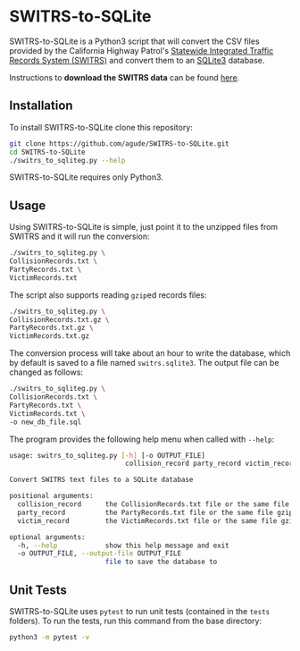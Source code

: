 # SWITRS-to-SQLite

SWITRS-to-SQLite is a Python3 script that will convert the CSV files
provided by the California Highway Patrol's [Statewide Integrated Traffic
Records System (SWITRS)](http://iswitrs.chp.ca.gov/Reports/jsp/userLogin.jsp)
and convert them to an [SQLite3](https://www.sqlite.org/) database.

Instructions to **download the SWITRS data** can be found
[here](requesting_data.md).

## Installation

To install SWITRS-to-SQLite clone this repository:

```bash
git clone https://github.com/agude/SWITRS-to-SQLite.git
cd SWITRS-to-SQLite
./switrs_to_sqliteg.py --help
```

SWITRS-to-SQLite requires only Python3.

## Usage

Using SWITRS-to-SQLite is simple, just point it to the unzipped files from
SWITRS and it will run the conversion:

```bash
./switrs_to_sqliteg.py \
CollisionRecords.txt \
PartyRecords.txt \
VictimRecords.txt
```

The script also supports reading `gzip`ed records files:

```bash
./switrs_to_sqliteg.py \
CollisionRecords.txt.gz \
PartyRecords.txt.gz \
VictimRecords.txt.gz
```

The conversion process will take about an hour to write the database, which by
default is saved to a file named `switrs.sqlite3`. The output file can be
changed as follows:

```bash
./switrs_to_sqliteg.py \
CollisionRecords.txt \
PartyRecords.txt \
VictimRecords.txt \
-o new_db_file.sql
```

The program provides the following help menu when called with `--help`:

```bash
usage: switrs_to_sqliteg.py [-h] [-o OUTPUT_FILE]
                             collision_record party_record victim_record

Convert SWITRS text files to a SQLite database

positional arguments:
  collision_record      the CollisionRecords.txt file or the same file gzipped
  party_record          the PartyRecords.txt file or the same file gzipped
  victim_record         the VictimRecords.txt file or the same file gzipped

optional arguments:
  -h, --help            show this help message and exit
  -o OUTPUT_FILE, --output-file OUTPUT_FILE
                        file to save the database to
```

## Unit Tests

SWITRS-to-SQLite uses `pytest` to run unit tests (contained in the `tests`
folders). To run the tests, run this command from the base directory:

```bash
python3 -m pytest -v
```
